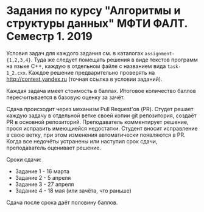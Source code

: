 # Задания по курсу "Алгоритмы и структуры данных" МФТИ ФАЛТ. Семестр 1. 2019

Условия задач для каждого задания см. в каталогах `assignment-{1,2,3,4}`.
Туда же следует помещать решения в виде текстов программ на языке C++,
каждую в отдельном файле с названием вида `task-1_2.cxx`.
Каждое решение предварительно проверять на http://contest.yandex.ru (точная ссылка
в условии заданий).

Каждая задача имеет стоимость в баллах. Итоговое количество баллов пересчитывается в базовую оценку за зачёт.

Сдача происходит через механизм Pull Request'ов (PR). Студет решает каждую задачу в отдельной ветке своей копии git репозитория, создаёт PR в основной репозиторий.
Преподаватель комментирует решение, прося исправить имеющиейся недостатки. Студент вносит исправление в свою ветку, при этом изменения автоматически появляются в PR.
Когда все недочёты устранены или наступил срок сдачи, преподаватель оценивает решение.


Сроки сдачи:
- Задание 1 - 16 марта
- Задание 2 - 5 апреля
- Задание 3 - 27 апреля
- Задание 4 - 18 мая (или зачёта, что раньше)

Сдача после срока даёт половину баллов.


